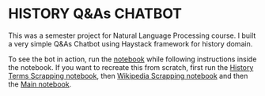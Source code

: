 # HISTORY Q&As CHATBOT
This was a semester project for Natural Language Processing course. I built a very simple Q&As Chatbot using Haystack framework for history domain.

To see the bot in action, run the [notebook](https://github.com/BukuBukuChagma/History-Question-Answer-Chatbot/blob/main/main_extractive_sentence_similarity.ipynb) while following instructions inside the notebook.
If you want to recreate this from scratch, first run the [History Terms Scrapping notebook](https://github.com/BukuBukuChagma/History-Question-Answer-Chatbot/blob/main/history_terms_and_questions_scrapping.ipynb), then [Wikipedia Scrapping notebook](https://github.com/BukuBukuChagma/History-Question-Answer-Chatbot/blob/main/wikipedia_scraping.ipynb) and then the [Main notebook](https://github.com/BukuBukuChagma/History-Question-Answer-Chatbot/blob/main/main_extractive_sentence_similarity.ipynb).
